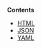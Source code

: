 **Contents**

- [HTML](contents/plat-api_swagger.html) 
- [JSON](contents/plat-api_swagger.json) 
- [YAML](contents/plat-api_swagger.yaml) 
